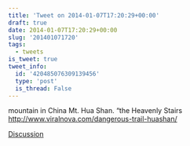 ```yaml
---
title: 'Tweet on 2014-01-07T17:20:29+00:00'
draft: true
date: 2014-01-07T17:20:29+00:00
slug: '201401071720'
tags:
  - tweets
is_tweet: true
tweet_info:
  id: '420485076309139456'
  type: 'post'
  is_thread: False
---
```




mountain in China Mt. Hua Shan. “the Heavenly Stairs <http://www.viralnova.com/dangerous-trail-huashan/>

[Discussion](https://x.com/sytelus/status/420485076309139456)
